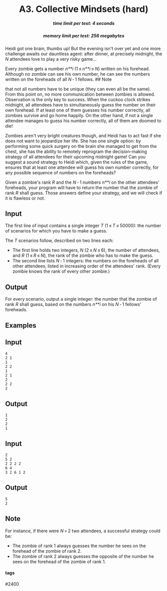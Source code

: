 <h1 style='text-align: center;'> A3. Collective Mindsets (hard)</h1>

<h5 style='text-align: center;'>time limit per test: 4 seconds</h5>
<h5 style='text-align: center;'>memory limit per test: 256 megabytes</h5>

Heidi got one brain, thumbs up! But the evening isn't over yet and one more challenge awaits our dauntless agent: after dinner, at precisely midnight, the *N* attendees love to play a very risky game...

Every zombie gets a number *n**i* (1 ≤ *n**i* ≤ *N*) written on his forehead. Although no zombie can see his own number, he can see the numbers written on the foreheads of all *N* - 1 fellows. ## Note

 that not all numbers have to be unique (they can even all be the same). From this point on, no more communication between zombies is allowed. Observation is the only key to success. When the cuckoo clock strikes midnight, all attendees have to simultaneously guess the number on their own forehead. If at least one of them guesses his number correctly, all zombies survive and go home happily. On the other hand, if not a single attendee manages to guess his number correctly, all of them are doomed to die!

Zombies aren't very bright creatures though, and Heidi has to act fast if she does not want to jeopardize her life. She has one single option: by performing some quick surgery on the brain she managed to get from the chest, she has the ability to remotely reprogram the decision-making strategy of all attendees for their upcoming midnight game! Can you suggest a sound strategy to Heidi which, given the rules of the game, ensures that at least one attendee will guess his own number correctly, for any possible sequence of numbers on the foreheads?

Given a zombie's rank *R* and the *N* - 1 numbers *n**i* on the other attendees' foreheads, your program will have to return the number that the zombie of rank *R* shall guess. Those answers define your strategy, and we will check if it is flawless or not.

## Input

The first line of input contains a single integer *T* (1 ≤ *T* ≤ 50000): the number of scenarios for which you have to make a guess.

The *T* scenarios follow, described on two lines each: 

* The first line holds two integers, *N* (2 ≤ *N* ≤ 6), the number of attendees, and *R* (1 ≤ *R* ≤ *N*), the rank of the zombie who has to make the guess.
* The second line lists *N* - 1 integers: the numbers on the foreheads of all other attendees, listed in increasing order of the attendees' rank. (Every zombie knows the rank of every other zombie.)
## Output

For every scenario, output a single integer: the number that the zombie of rank *R* shall guess, based on the numbers *n**i* on his *N* - 1 fellows' foreheads.

## Examples

## Input


```
4  
2 1  
1  
2 2  
1  
2 1  
2  
2 2  
2  

```
## Output


```
1  
2  
2  
1  

```
## Input


```
2  
5 2  
2 2 2 2  
6 4  
3 2 6 1 2  

```
## Output


```
5  
2  

```
## Note

For instance, if there were *N* = 2 two attendees, a successful strategy could be: 

* The zombie of rank 1 always guesses the number he sees on the forehead of the zombie of rank 2.
* The zombie of rank 2 always guesses the opposite of the number he sees on the forehead of the zombie of rank 1.


#### tags 

#2400 